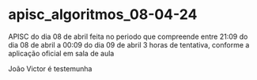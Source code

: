 # apisc_algoritmos_08-04-24
APISC do dia 08 de abril
feita no periodo que compreende entre 21:09 do dia 08 de abril a 00:09 do dia 09 de abril
3 horas de tentativa, conforme a aplicação oficial em sala de aula

João Victor é testemunha
